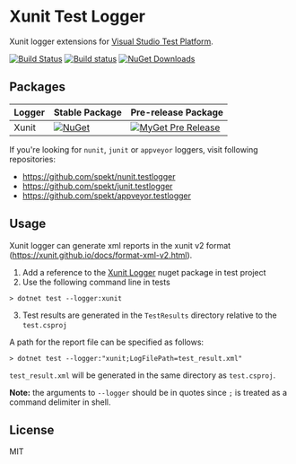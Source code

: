 # Xunit Test Logger
Xunit logger extensions for [Visual Studio Test Platform](https://github.com/microsoft/vstest).

[![Build Status](https://travis-ci.com/spekt/xunit.testlogger.svg?branch=master)](https://travis-ci.com/spekt/xunit.testlogger)
[![Build status](https://ci.appveyor.com/api/projects/status/73iw12g89lhlr9ir?svg=true)](https://ci.appveyor.com/project/spekt/xunit-testlogger)
[![NuGet Downloads](https://img.shields.io/nuget/dt/XunitXml.TestLogger)](https://www.nuget.org/packages/XunitXml.TestLogger/)

## Packages
| Logger | Stable Package | Pre-release Package |
| ------ | -------------- | ------------------- |
| Xunit | [![NuGet](https://img.shields.io/nuget/v/XunitXml.TestLogger.svg)](https://www.nuget.org/packages/XunitXml.TestLogger/) | [![MyGet Pre Release](https://img.shields.io/myget/spekt/vpre/xunitxml.testlogger.svg)](https://www.myget.org/feed/spekt/package/nuget/XunitXml.TestLogger) |

If you're looking for `nunit`, `junit` or `appveyor` loggers, visit following repositories:
* <https://github.com/spekt/nunit.testlogger>
* <https://github.com/spekt/junit.testlogger>
* <https://github.com/spekt/appveyor.testlogger>

## Usage
Xunit logger can generate xml reports in the xunit v2 format (https://xunit.github.io/docs/format-xml-v2.html).

1. Add a reference to the [Xunit Logger](https://www.nuget.org/packages/XunitXml.TestLogger) nuget package in test project
2. Use the following command line in tests
```
> dotnet test --logger:xunit
```
3. Test results are generated in the `TestResults` directory relative to the `test.csproj`

A path for the report file can be specified as follows:
```
> dotnet test --logger:"xunit;LogFilePath=test_result.xml"
```

`test_result.xml` will be generated in the same directory as `test.csproj`.

**Note:** the arguments to `--logger` should be in quotes since `;` is treated as a command delimiter in shell.

## License
MIT
